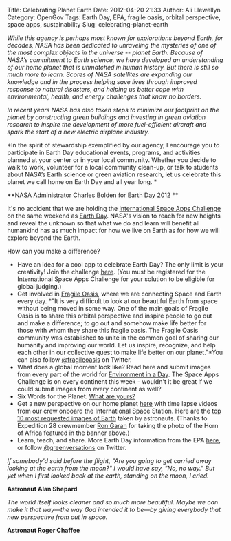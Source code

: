 Title: Celebrating Planet Earth
Date: 2012-04-20 21:33
Author: Ali Llewellyn
Category: OpenGov
Tags: Earth Day, EPA, fragile oasis, orbital perspective, space apps, sustainability
Slug: celebrating-planet-earth

*While this agency is perhaps most known for explorations beyond Earth,
for decades, NASA has been dedicated to unraveling the mysteries of one
of the most complex objects in the universe -- planet Earth. Because of
NASA’s commitment to Earth science, we have developed an understanding
of our home planet that is unmatched in human history. But there is
still so much more to learn. Scores of NASA satellites are expanding our
knowledge and in the process helping save lives through improved
response to natural disasters, and helping us better cope with
environmental, health, and energy challenges that know no borders.*

*In recent years NASA has also taken steps to minimize our footprint on
the planet by constructing green buildings and investing in green
aviation research to inspire the development of more fuel-efficient
aircraft and spark the start of a new electric airplane industry.*

*In the spirit of stewardship exemplified by our agency, I encourage you
to participate in Earth Day educational events, programs, and activities
planned at your center or in your local community. Whether you decide to
walk to work, volunteer for a local community clean-up, or talk to
students about NASA’s Earth science or green aviation research, let us
celebrate this planet we call home on Earth Day and all year long. *

**NASA Administrator Charles Bolden for Earth Day 2012 **

It's no accident that we are holding the [International Space Apps
Challenge][] on the same weekend as [Earth Day][]. NASA's vision
to reach for new heights and reveal the unknown so that what we do and
learn will benefit all humankind has as much impact for how we live on
Earth as for how we will explore beyond the Earth.

How can you make a difference?

-   Have an idea for a cool app to celebrate Earth Day? The only limit
    is your creativity! Join the challenge [here][]. (You must be
    registered for the International Space Apps Challenge for your
    solution to be eligible for global judging.)
-   Get involved in [Fragile Oasis][], where we are connecting Space and
    Earth every day. *"It is very difficult to look at our beautiful
    Earth from space without being moved in some way. One of the main
    goals of Fragile Oasis is to share this orbital perspective and
    inspire people to go out and make a difference; to go out and
    somehow make life better for those with whom they share this fragile
    oasis. The Fragile Oasis community was established to unite in the
    common goal of sharing our humanity and improving our world. Let us
    inspire, recognize, and help each other in our collective quest to
    make life better on our planet."*You can also follow
    [@fragileoasis][] on Twitter.
-   What does a global moment look like? Read here and submit images
    from every part of the world for [Environment in a Day][]. The Space
    Apps Challenge is on every continent this week - wouldn't it be
    great if we could submit images from every continent as well?
-   Six Words for the Planet. [What are yours?][]
-   Get a new perspective on our home planet [here][1] with time lapse
    videos from our crew onboard the International Space Station. Here
    are the [top 10 most requested images of Earth][] taken by
    astronauts. (Thanks to Expedition 28 crewmember [Ron Garan][] for
    taking the photo of the Horn of Africa featured in the banner
    above.)
-   Learn, teach, and share. More Earth Day information from the EPA
    [here][Earth Day], or follow [@greenversations][] on Twitter.

<div>

*If somebody'd said before the flight, "Are you going to get carried
away looking at the earth from the moon?" I would have say, "No, no
way." But yet when I first looked back at the earth, standing on the
moon, I cried.*

**Astronaut Alan Shepard**

*The world itself looks cleaner and so much more beautiful. Maybe we can
make it that way—the way God intended it to be—by giving everybody that
new perspective from out in space.*

**Astronaut Roger Chaffee**

</div>

  [International Space Apps Challenge]: http://spaceappschallenge.org/
  [Earth Day]: http://www.epa.gov/earthday/
  [here]: http://spaceappschallenge.org/challenge/earth-day-space-data-planet/
  [Fragile Oasis]: http://www.fragileoasis.org/
  [@fragileoasis]: https://twitter.com/#!/fragileoasis
  [Environment in a Day]: http://blog.epa.gov/epplocations/2012/03/4-22-12-environment-in-a-day/
  [What are yours?]: http://blog.epa.gov/blog/2012/04/sixwords/
  [1]: http://eol.jsc.nasa.gov/Videos/CrewEarthObservationsVideos/
  [top 10 most requested images of Earth]: http://www.nasa.gov/topics/earth/features/astronauts_eyes.html
  [Ron Garan]: http://open.nasa.gov/blog/author/rgaran/
  [@greenversations]: https://twitter.com/#!/greenversations
